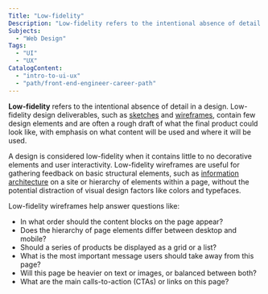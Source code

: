 ```yaml
---
Title: "Low-fidelity"
Description: "Low-fidelity refers to the intentional absence of detail in a design."
Subjects:
  - "Web Design"
Tags:
  - "UI"
  - "UX"
CatalogContent:
  - "intro-to-ui-ux"
  - "path/front-end-engineer-career-path"
---
```


**Low-fidelity** refers to the intentional absence of detail in a design. Low-fidelity design deliverables, such as [sketches](https://www.codecademy.com/resources/docs/uiux/sketching) and [wireframes](https://www.codecademy.com/resources/docs/uiux/wireframe), contain few design elements and are often a rough draft of what the final product could look like, with emphasis on what content will be used and where it will be used.

A design is considered low-fidelity when it contains little to no decorative elements and user interactivity. Low-fidelity wireframes are useful for gathering feedback on basic structural elements, such as [information architecture](https://www.codecademy.com/resources/docs/uiux/information-architecture) on a site or hierarchy of elements within a page, without the potential distraction of visual design factors like colors and typefaces.

Low-fidelity wireframes help answer questions like:

- In what order should the content blocks on the page appear?
- Does the hierarchy of page elements differ between desktop and mobile?
- Should a series of products be displayed as a grid or a list?
- What is the most important message users should take away from this page?
- Will this page be heavier on text or images, or balanced between both?
- What are the main calls-to-action (CTAs) or links on this page?

